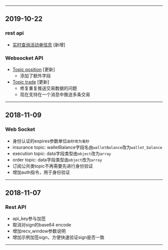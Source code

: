 <hr>

## 2019-10-22

### rest api
- [实时查询活动单信息](./rest_api.md#v2-private-order) [新增]

### Websocket API
- [Topic position](./websocket.md#position) [更新]
	- 添加了额外字段
- [Topic trade](./websocket.md#trade) [更新]
	- 修复重复推送交易数据的问题
	- 现在支持在一个消息中推送多条交易
<hr>

## 2018-11-09

### Web Socket
- 身份认证的expires参数单位`由秒改为毫秒`
- insurance topic: walletBalance字段名由`walletBalance`改为`wallet_balance`
- execution topic: data字段类型由`object`改为`array`
- order topic: data字段类型由`object`改为`array`
- 订阅公共类topic不再需要先进行身份验证
- 增加auth指令，用于身份验证

<hr>

## 2018-11-07

### Rest API

- api_key参与加签
- 取消对sign的base64 encode
- 增加recv_window参数说明
- 增加示例加签sign，方便快速验证sign是否一致

<hr>
